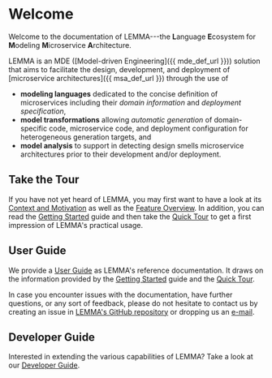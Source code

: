 # Welcome

Welcome to the documentation of LEMMA---the **L**anguage **E**cosystem for
**M**odeling **M**icroservice **A**rchitecture.

LEMMA is an MDE
([Model-driven Engineering]({{ mde_def_url }})) solution that aims to facilitate
the design, development, and deployment of
[microservice architectures]({{ msa_def_url }}) through the use of

- **modeling languages** dedicated to the concise definition of microservices
including their *domain information* and *deployment specification*,
- **model transformations** allowing *automatic generation* of domain-specific
code, microservice code, and deployment configuration for heterogeneous
generation targets, and
- **model analysis** to support in detecting design smells microservice
architectures prior to their development and/or deployment.

## Take the Tour

If you have not yet heard of LEMMA, you may first want to have a look at its
[Context and Motivation](context-motivation) as well as the
[Feature Overview](feature-overview). In addition, you can read the
[Getting Started](getting-started) guide and then take the
[Quick Tour](getting-started/tour.md) to get a first impression of LEMMA's
practical usage.

## User Guide

We provide a [User Guide](user-guide) as LEMMA's reference documentation. It
draws on the information provided by the [Getting Started](getting-started)
guide and the [Quick Tour](getting-started/tour.md).

In case you encounter issues with the documentation, have further questions, or
any sort of feedback, please do not hesitate to contact us by creating an issue
in [LEMMA's GitHub repository](https://github.com/SeelabFhdo/lemma/) or dropping
us an [e-mail](mailto:florian.rademacher@fh-dortmund.de).

## Developer Guide

Interested in extending the various capabilities of LEMMA? Take a look at our
[Developer Guide](developer-guide).
